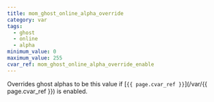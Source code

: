 ```yaml
---
title: mom_ghost_online_alpha_override
category: var
tags:
  - ghost
  - online
  - alpha
minimum_value: 0
maximum_value: 255
cvar_ref: mom_ghost_online_alpha_override_enable
---
```


Overrides ghost alphas to be this value if [`{{ page.cvar_ref }}`](/var/{{ page.cvar_ref }}) is enabled.